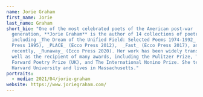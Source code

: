 ```yaml
---
name: Jorie Graham
first_name: Jorie
last_name: Graham
short_bio: "One of the most celebrated poets of the American post-war
  generation, **Jorie Graham** is the author of 14 collections of poetry,
  including _The Dream of the Unified Field: Selected Poems 1974-1992_ (Ecco
  Press 1995), _PLACE_ (Ecco Press 2012),  _Fast_ (Ecco Press 2017), and, most
  recently, _Runaway_ (Ecco Press 2020). Her work has been widely translated as
  well as the recipient of many awards, including the Pulitzer Prize, The
  Forward Poetry Prize (UK), and The International Nonino Prize. She teaches at
  Harvard University and lives in Massachusetts."
portraits:
  - media: 2021/04/jorie-graham
website: https://www.joriegraham.com/
---
```

